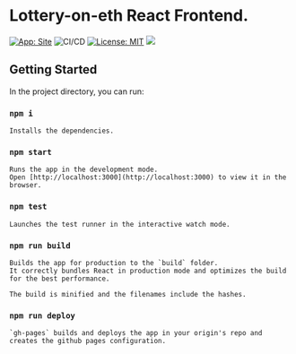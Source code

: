 # Lottery-on-eth React Frontend.
[![App: Site](https://img.shields.io/badge/App-Site-orange)](https://shambu09.github.io/lottery-on-eth-react/)
![CI/CD](https://github.com/shambu09/lottery-on-eth-react/workflows/CI/CD/badge.svg)
[![License: MIT](https://img.shields.io/badge/License-MIT-green.svg)](https://opensource.org/licenses/MIT)
<a href="https://github.com/shambu09/lottery-on-eth">
<img src ="https://img.shields.io/badge/Contract-lottery--on--eth-blue">
</a>


## Getting Started
In the project directory, you can run:

### `npm i`
    Installs the dependencies.

### `npm start`

    Runs the app in the development mode.
    Open [http://localhost:3000](http://localhost:3000) to view it in the browser.

### `npm test`

    Launches the test runner in the interactive watch mode.

### `npm run build`

    Builds the app for production to the `build` folder.
    It correctly bundles React in production mode and optimizes the build for the best performance.

    The build is minified and the filenames include the hashes.

### `npm run deploy`

    `gh-pages` builds and deploys the app in your origin's repo and creates the github pages configuration.

